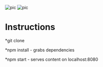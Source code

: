 ![pic](http://1.bp.blogspot.com/-BBNLSi5xGP8/UgySDf9d9tI/AAAAAAAAGlk/2dsglp3qv6A/s1600/ng-ui.png)
![pic](https://media.licdn.com/media/p/7/000/1e1/2d3/000810e.png)

# Instructions 

*git clone

*npm install - grabs dependencies

*npm start - serves content on localhost:8080




